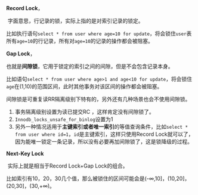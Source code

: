 **Record Lock**，

​		字面意思，行记录的锁，实际上指的是对索引记录的锁定。

比如执行语句`select * from user where age=10 for update`，将会锁住`user`表所有`age=10`的行记录，所有对`age=10`的记录的操作都会被阻塞。



**Gap Lock**，

​		也就是**间隙锁**，它用于锁定的索引之间的间隙，但是不会包含记录本身。

比如语句`select * from user where age>1 and age<10 for update`，将会锁住`age`在(1,10)的范围区间，此时其他事务对该区间的操作都会被阻塞。

间隙锁是可重复读RR隔离级别下特有的，另外还有几种场景也会不使用间隙锁。

1. 事务隔离级别设置为读已提交RC ，这样肯定没有间隙锁了。
2. `Innodb_locks_unsafe_for_binlog`设置为1
3. 另外一种情况适用于**主键索引或者唯一索引**的等值查询条件，比如`select * from user where id=1`，`id`是主键索引，这样只使用Record Lock就可以了，因为能唯一锁定一条记录，所以没有必要再加间隙锁了，这是锁降级的过程。



**Next-Key Lock**

​		实际上就是相当于Record Lock+Gap Lock的组合。

​		比如索引有10，20，30几个值，那么被锁住的区间可能会是(-∞,10]，(10,20]，(20,30]，(30,+∞)。